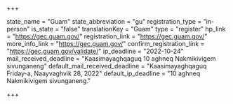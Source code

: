 +++

state_name = "Guam"
state_abbreviation = "gu"
registration_type = "in-person"
is_state = "false"
translationKey = "Guam"
type = "register"
hp_link = "https://gec.guam.gov/"
registration_link = "https://gec.guam.gov/"
more_info_link = "https://gec.guam.gov/"
confirm_registration_link = "https://gec.guam.gov/validate/"
ip_deadline = "2022-10-24"
mail_received_deadline = "Kaasimayaghqaguq 10 aghneq Nakmikivigem sivunganeng"
default_mail_received_deadline = "Kaasimayaghqaguq Friday-a, Naayvaghvik 28, 2022"
default_ip_deadline = "10 aghneq Nakmikivigem sivunganeng."

+++